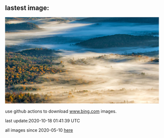 ## lastest image:
![](images/PisgahNationalForest.jpg)

use github actions to download www.bing.com images.

last update:2020-10-18 01:41:39 UTC

all images since 2020-05-10 [here](https://github.com/counter2015/bing-daily-images/tree/master/images) 
